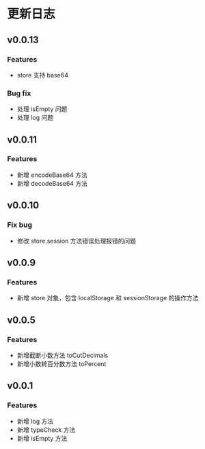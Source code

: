 # 更新日志

## v0.0.13

### Features

- store 支持 base64

### Bug fix

- 处理 isEmpty 问题
- 处理 log 问题

## v0.0.11

### Features

- 新增 encodeBase64 方法
- 新增 decodeBase64 方法

## v0.0.10

### Fix bug

- 修改 store.session 方法错误处理报错的问题

## v0.0.9

### Features

- 新增 store 对象，包含 localStorage 和 sessionStorage 的操作方法

## v0.0.5

### Features

- 新增截断小数方法 toCutDecimals
- 新增小数转百分数方法 toPercent

## v0.0.1

### Features

- 新增 log 方法
- 新增 typeCheck 方法
- 新增 isEmpty 方法
